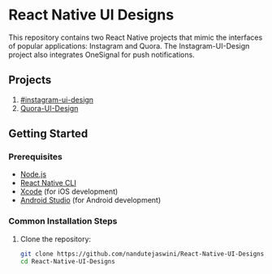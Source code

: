 # React Native UI Designs

This repository contains two React Native projects that mimic the interfaces of popular applications: Instagram and Quora. The Instagram-UI-Design project also integrates OneSignal for push notifications.

## Projects

1. [#instagram-ui-design](https://github.com/nandutejaswini/Instagram-UI-Design)
2. [Quora-UI-Design](https://github.com/nandutejaswini/Quora)

## Getting Started

### Prerequisites

- [Node.js](https://nodejs.org/)
- [React Native CLI](https://reactnative.dev/docs/environment-setup)
- [Xcode](https://developer.apple.com/xcode/) (for iOS development)
- [Android Studio](https://developer.android.com/studio) (for Android development)

### Common Installation Steps

1. Clone the repository:
   ```sh
   git clone https://github.com/nandutejaswini/React-Native-UI-Designs.git
   cd React-Native-UI-Designs
